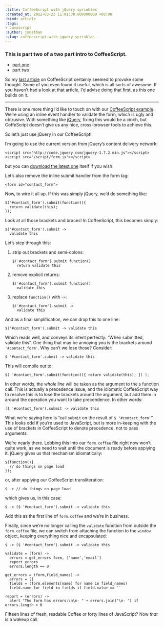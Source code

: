 ```yaml
---
:title: CoffeeScript with jQuery sprinkles
:created_at: 2012-03-23 11:01:30.000000000 +00:00
:kind: article
:tags:
- Javascript
:author: jonathan
:slug: coffeescript-with-jquery-sprinkles
---
```

### This is part two of a two part intro to CoffeeScript.

-   [part
    one](/2012/01/30/coffeescript-two-sugars-no-bitter-aftertaste/)
-   part two

So my [last
article](/2012/01/30/coffeescript-two-sugars-no-bitter-aftertaste/) on
CoffeeScript certainly seemed to provoke some thought. Some of you even
found it useful, which is all sorts of awesome. If you haven't had a
look at that article, I'd advise doing that first, as this one builds on
it.

* * * * *

There is one more thing I’d like to touch on with our [CoffeeScript
example](/2012/01/30/coffeescript-two-sugars-no-bitter-aftertaste/).
We’re using an inline event handler to validate the form, which is ugly
and obtrusive. With something like
[jQuery](http://jquery.com/ "jQuery"), fixing this would be a cinch, but
CoffeScript doesn’t give us any nice, cross-browser tools to achieve
this.

So let’s just use jQuery in our CoffeeScript!

I’m going to use the current version from jQuery’s content delivery
network:

    <script src="http://code.jquery.com/jquery-1.7.2.min.js"></script>
    <script src="/script/form.js"></script>

but you can [download the latest
one](http://docs.jquery.com/Downloading_jQuery "Download jQuery") itself
if you wish.

Let’s also remove the inline submit handler from the form tag:

    <form id="contact_form">

Now, to wire it all up. If this was simply jQuery, we’d do something
like:

    $('#contact_form').submit(function(){
      return validate(this);
    });

Look at all those brackets and braces! In CoffeeScript, this becomes
simply:

    $('#contact_form').submit ->
      validate this

Let’s step through this:

1.  strip out brackets and semi-colons:

        $('#contact_form').submit function()
          return validate this

2.  remove explicit returns:

        $('#contact_form').submit function()
          validate this

3.  replace `function()` with `->`:

        $('#contact_form').submit ->
          validate this

And as a final simplification, we can drop this to one line:

    $('#contact_form').submit -> validate this

Which reads well, and conveys its intent perfectly: “When submitted,
validate this”. One thing that may be annoying you is the brackets
around `'#contact_form'`. Why can’t we lose those? Consider:

    $ '#contact_form'.submit -> validate this

This will compile out to:

    $( '#contact_form'.submit(function(){ return validate(this); }) );

In other words, the *whole line* will be taken as the argument to the
`$` function call. This is actually a precedence issue, and the
idiomatic CoffeeScript way to resolve this is to lose the brackets
around the argument, but add them in around the operation you want to
take precendence. In other words:

    ($ '#contact_form').submit -> validate this

What we’re saying here is “call `submit` on the result of
`$ '#contact_form'`”. This looks odd if you’re used to JavaScript, but
is more in-keeping with the use of brackets in CoffeeScript to denote
precedence, not to pass arguments.

We’re nearly there. Lobbing this into our `form.coffee` file right now
won’t quite work, as we need to wait until the document is ready before
applying it. jQuery gives us that mechanism idiomatically:

    $(function(){
      // do things on page load
    });

or, after applying our CoffeeScript transliteration:

    $ -> // do things on page load

which gives us, in this case:

    $ -> ($ '#contact_form').submit -> validate this

Add this as the first line of `form.coffee` and we’re in business.

Finally, since we’re no longer calling the `validate` function from
outside the `form.coffee` file, we can switch from attaching the
function to the `window` object, keeping everything nice and
encapsulated:

    $ -> ($ '#contact_form').submit -> validate this

    validate = (form) ->
      errors = get_errors form, ['name','email']
      report errors
      errors.length == 0

    get_errors = (form,field_names) ->
      errors = []
      fields = (form.elements[name] for name in field_names)
      field.name for field in fields if field.value == ''

    report = (errors) ->
      alert "The form has errors:\n\n- " + errors.join("\n- ") if errors.length > 0

Fifteen lines of fresh, readable Coffee or forty lines of JavaScript?
Now *that* is a wakeup call.
